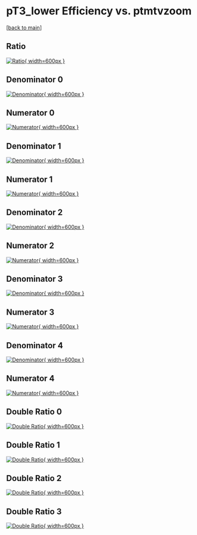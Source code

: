 # pT3_lower Efficiency vs. ptmtvzoom

[[back to main](./)]



## Ratio

[![Ratio](../mtv/var/pT3_lower_base_13_0_eff_ptmtvzoom.png){ width=600px }](../mtv/var/pT3_lower_base_13_0_eff_ptmtvzoom.pdf)

## Denominator 0

[![Denominator](../mtv/den/pT3_lower_base_13_0_eff_ptmtvzoom_den0.png){ width=600px }](../mtv/den/pT3_lower_base_13_0_eff_ptmtvzoom_den0.pdf)

## Numerator 0

[![Numerator](../mtv/num/pT3_lower_base_13_0_eff_ptmtvzoom_num0.png){ width=600px }](../mtv/num/pT3_lower_base_13_0_eff_ptmtvzoom_num0.pdf)

## Denominator 1

[![Denominator](../mtv/den/pT3_lower_base_13_0_eff_ptmtvzoom_den1.png){ width=600px }](../mtv/den/pT3_lower_base_13_0_eff_ptmtvzoom_den1.pdf)

## Numerator 1

[![Numerator](../mtv/num/pT3_lower_base_13_0_eff_ptmtvzoom_num1.png){ width=600px }](../mtv/num/pT3_lower_base_13_0_eff_ptmtvzoom_num1.pdf)

## Denominator 2

[![Denominator](../mtv/den/pT3_lower_base_13_0_eff_ptmtvzoom_den2.png){ width=600px }](../mtv/den/pT3_lower_base_13_0_eff_ptmtvzoom_den2.pdf)

## Numerator 2

[![Numerator](../mtv/num/pT3_lower_base_13_0_eff_ptmtvzoom_num2.png){ width=600px }](../mtv/num/pT3_lower_base_13_0_eff_ptmtvzoom_num2.pdf)

## Denominator 3

[![Denominator](../mtv/den/pT3_lower_base_13_0_eff_ptmtvzoom_den3.png){ width=600px }](../mtv/den/pT3_lower_base_13_0_eff_ptmtvzoom_den3.pdf)

## Numerator 3

[![Numerator](../mtv/num/pT3_lower_base_13_0_eff_ptmtvzoom_num3.png){ width=600px }](../mtv/num/pT3_lower_base_13_0_eff_ptmtvzoom_num3.pdf)

## Denominator 4

[![Denominator](../mtv/den/pT3_lower_base_13_0_eff_ptmtvzoom_den4.png){ width=600px }](../mtv/den/pT3_lower_base_13_0_eff_ptmtvzoom_den4.pdf)

## Numerator 4

[![Numerator](../mtv/num/pT3_lower_base_13_0_eff_ptmtvzoom_num4.png){ width=600px }](../mtv/num/pT3_lower_base_13_0_eff_ptmtvzoom_num4.pdf)

## Double Ratio 0

[![Double Ratio](../mtv/ratio/pT3_lower_base_13_0_eff_ptmtvzoom_ratio0.png){ width=600px }](../mtv/ratio/pT3_lower_base_13_0_eff_ptmtvzoom_ratio0.pdf)

## Double Ratio 1

[![Double Ratio](../mtv/ratio/pT3_lower_base_13_0_eff_ptmtvzoom_ratio1.png){ width=600px }](../mtv/ratio/pT3_lower_base_13_0_eff_ptmtvzoom_ratio1.pdf)

## Double Ratio 2

[![Double Ratio](../mtv/ratio/pT3_lower_base_13_0_eff_ptmtvzoom_ratio2.png){ width=600px }](../mtv/ratio/pT3_lower_base_13_0_eff_ptmtvzoom_ratio2.pdf)

## Double Ratio 3

[![Double Ratio](../mtv/ratio/pT3_lower_base_13_0_eff_ptmtvzoom_ratio3.png){ width=600px }](../mtv/ratio/pT3_lower_base_13_0_eff_ptmtvzoom_ratio3.pdf)

